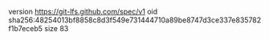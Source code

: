 version https://git-lfs.github.com/spec/v1
oid sha256:48254013bf8858c8d3f549e731444710a89be8747d3ce337e835782f1b7eceb5
size 83
